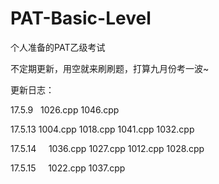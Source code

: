 # PAT-Basic-Level
个人准备的PAT乙级考试

不定期更新，用空就来刷刷题，打算九月份考一波~

更新日志：

17.5.9      1026.cpp  1046.cpp

17.5.13     1004.cpp  1018.cpp  1041.cpp  1032.cpp

17.5.14     1036.cpp  1027.cpp  1012.cpp  1028.cpp

17.5.15     1022.cpp  1037.cpp
